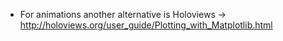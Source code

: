 * For animations another alternative is Holoviews -> http://holoviews.org/user_guide/Plotting_with_Matplotlib.html